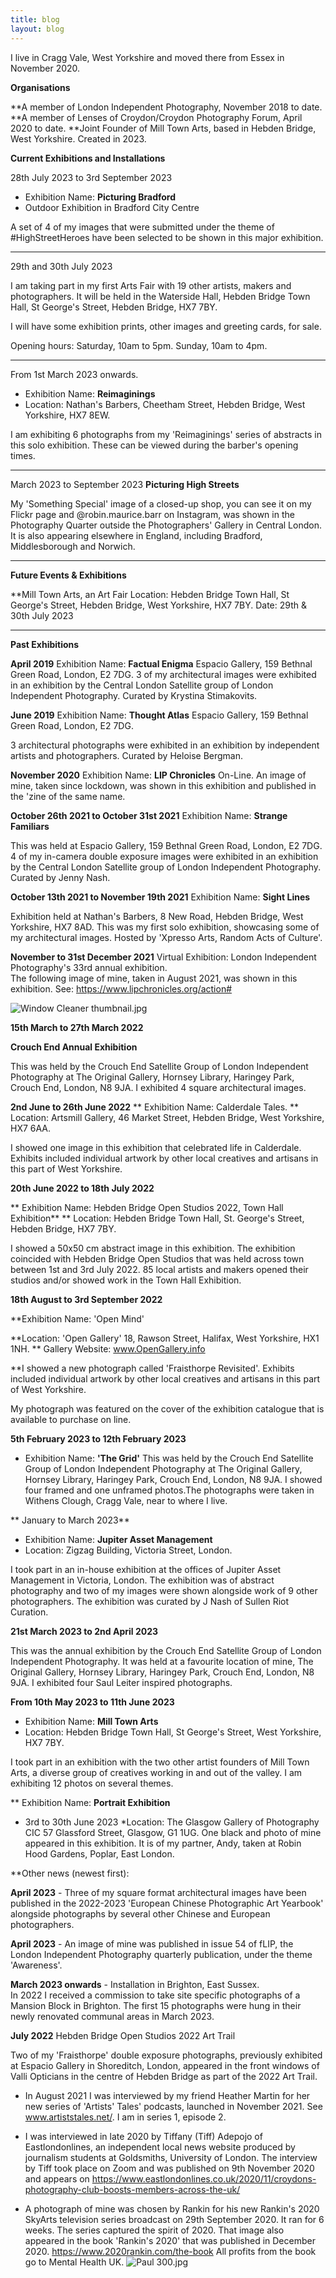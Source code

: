 ```yaml
---
title: blog
layout: blog
---
```


I live in Cragg Vale, West Yorkshire and moved there from Essex in November 2020.

**Organisations**

**A member of London Independent Photography, November 2018 to date.
**A member of Lenses of Croydon/Croydon Photography Forum, April 2020 to date.
**Joint Founder of Mill Town Arts, based in Hebden Bridge, West Yorkshire. Created in 2023.

**Current Exhibitions and Installations**

28th July 2023 to 3rd September 2023
* Exhibition Name: **Picturing Bradford**
* Outdoor Exhibition in Bradford City Centre 

A set of 4 of my images that were submitted under the theme of #HighStreetHeroes have been selected to be shown in this major exhibition. 

_______________________________________________________________

29th and 30th July 2023

I am taking part in my first Arts Fair with 19 other artists, makers and photographers. It will be held in the Waterside Hall, Hebden Bridge Town Hall, St George's Street, Hebden Bridge, HX7 7BY. 

I will have some exhibition prints, other images and greeting cards, for sale.

Opening hours: Saturday, 10am to 5pm.
               Sunday,   10am to 4pm.
 
______________________________________________________________

From 1st March 2023 onwards.
* Exhibition Name: **Reimaginings**
* Location: Nathan's Barbers, Cheetham Street, Hebden Bridge, West Yorkshire, HX7 8EW.

I am exhibiting 6 photographs from my 'Reimaginings' series of abstracts in this solo exhibition. These can be viewed during the barber's opening times.

______________________________________________________________

March 2023 to September 2023
**Picturing High Streets** 

My 'Something Special' image of a closed-up shop, you can see it on my Flickr page and @robin.maurice.barr on Instagram, was shown in the Photography Quarter outside the Photographers' Gallery in Central London. It is also appearing elsewhere in England, including Bradford, Middlesborough and Norwich.

_______________________________________________________________

**Future Events & Exhibitions**

**Mill Town Arts, an Art Fair
Location: Hebden Bridge Town Hall, St George's Street, Hebden Bridge, West Yorkshire, HX7 7BY.
Date: 29th & 30th July 2023

_______________________________________________________________
**Past Exhibitions**

**April 2019**
Exhibition Name: **Factual Enigma**
Espacio Gallery, 159 Bethnal Green Road, London, E2 7DG.
3 of my architectural images were exhibited in an exhibition by the Central London Satellite group of London Independent Photography. Curated by Krystina Stimakovits.

**June 2019**
Exhibition Name: **Thought Atlas**
Espacio Gallery, 159 Bethnal Green Road, London, E2 7DG.

3 architectural photographs were exhibited in an exhibition by independent artists and photographers. Curated by Heloise Bergman.

**November 2020**
Exhibition Name: **LIP Chronicles**
On-Line. 
An image of mine, taken since lockdown, was shown in this exhibition and published in the 'zine of the same name.

**October 26th 2021 to October 31st 2021** 
Exhibition Name: **Strange Familiars**

This was held at Espacio Gallery, 159 Bethnal Green Road, London, E2 7DG.
4 of my in-camera double exposure images were exhibited in an exhibition by the Central London Satellite group of London Independent Photography. Curated by Jenny Nash.

**October 13th 2021 to November 19th 2021**
Exhibition Name: **Sight Lines**

Exhibition held at Nathan's Barbers, 8 New Road, Hebden Bridge, West Yorkshire, HX7 8AD. 
This was my first solo exhibition, showcasing some of my architectural images. Hosted by 'Xpresso Arts, Random Acts of Culture'.

**November to 31st December 2021**
Virtual Exhibition: London Independent Photography's 33rd annual exhibition.  
The following image of mine, taken in August 2021, was shown in this exhibition. See: https://www.lipchronicles.org/action#

![Window Cleaner thumbnail.jpg](/uploads/Window%20Cleaner%20thumbnail.jpg)

**15th March to 27th March 2022**

**Crouch End Annual Exhibition**

This was held by the Crouch End Satellite Group of London Independent Photography at The Original Gallery, Hornsey Library, Haringey Park, Crouch End, London, N8 9JA. I exhibited 4 square architectural images.

**2nd June to 26th June 2022**
** Exhibition Name: Calderdale Tales.
** Location: Artsmill Gallery, 46 Market Street, Hebden Bridge, West Yorkshire, HX7 6AA.

I showed one image in this exhibition that celebrated life in Calderdale. Exhibits included individual artwork by other local creatives and artisans in this part of West Yorkshire.

**20th June 2022 to 18th July 2022**

** Exhibition Name: Hebden Bridge Open Studios 2022, Town Hall Exhibition**
** Location: Hebden Bridge Town Hall, St. George's Street, Hebden Bridge, HX7 7BY.

I showed a 50x50 cm abstract image in this exhibition. The exhibition coincided with Hebden Bridge Open Studios that was held across town between 1st and 3rd July 2022. 85 local artists and makers opened their studios and/or showed work in the Town Hall Exhibition. 

**18th August to 3rd September 2022**

**Exhibition Name: 'Open Mind'

**Location: 'Open Gallery' 18, Rawson Street, Halifax, West Yorkshire, HX1 1NH.
** Gallery Website: www.OpenGallery.info

**I showed a new photograph called 'Fraisthorpe Revisited'.  Exhibits included individual artwork by other local creatives and artisans in this part of West Yorkshire.

My photograph was featured on the cover of the exhibition catalogue that is available to purchase on line.

**5th February 2023 to 12th February 2023**
* Exhibition Name: **'The Grid'**
This was held by the Crouch End Satellite Group of London Independent Photography at The Original Gallery, Hornsey Library, Haringey Park, Crouch End, London, N8 9JA. I showed four framed and one unframed photos.The photographs were taken in Withens Clough, Cragg Vale, near to where I live.  

** January to March 2023**
* Exhibition Name: **Jupiter Asset Management**
* Location: Zigzag Building, Victoria Street, London.

I took part in an in-house exhibition at the offices of Jupiter Asset Management in Victoria, London. The exhibition was of abstract photography and two of my images were shown alongside work of 9 other photographers. The exhibition was curated by J Nash of Sullen Riot Curation.

**21st March 2023 to 2nd April 2023**

This was the annual exhibition by the Crouch End Satellite Group of London Independent Photography. It was held at a favourite location of mine, The Original Gallery, Hornsey Library, Haringey Park, Crouch End, London, N8 9JA. I exhibited four Saul Leiter inspired photographs.

**From 10th May 2023 to 11th June 2023**

* Exhibition Name: **Mill Town Arts** 
* Location: Hebden Bridge Town Hall, St George's Street, West Yorkshire, HX7 7BY.

I took part in an exhibition with the two other artist founders of Mill Town Arts, a diverse group of creatives working in and out of the valley. I am exhibiting 12 photos on several themes. 

** Exhibition Name: **Portrait Exhibition**
* 3rd to 30th June 2023 
*Location: The Glasgow Gallery of Photography CIC
57 Glassford Street, Glasgow, G1 1UG.
One black and photo of mine appeared in this exhibition. It is of my partner, Andy, taken at Robin Hood Gardens, Poplar, East London.

**Other news (newest first):

**April 2023** - Three of my square format architectural images have been published in the 2022-2023 'European Chinese Photographic Art Yearbook' alongside photographs by several other Chinese and European photographers. 

**April 2023** - An image of mine was published in issue 54 of fLIP, the London Independent Photography quarterly publication, under the theme 'Awareness'.

**March 2023 onwards** - Installation in Brighton, East Sussex.  
In 2022 I received a commission to take site specific photographs of a Mansion Block in Brighton. The first 15 photographs were hung in their newly renovated communal areas in March 2023. 

**July 2022** Hebden Bridge Open Studios 2022 Art Trail 

Two of my 'Fraisthorpe' double exposure photographs, previously exhibited at Espacio Gallery in Shoreditch, London, appeared in the front windows of Valli Opticians in the centre of Hebden Bridge as part of the 2022 Art Trail. 

* In August 2021 I was interviewed by my friend Heather Martin for her new series of 'Artists' Tales' podcasts, launched in November 2021.  See www.artiststales.net/. I am in series 1, episode 2.

* I was interviewed in late 2020 by Tiffany (Tiff) Adepojo of Eastlondonlines, an independent local news website produced by journalism students at Goldsmiths, University of London.  The interview by Tiff took place on Zoom and was published on 9th November 2020 and appears on https://www.eastlondonlines.co.uk/2020/11/croydons-photography-club-boosts-members-across-the-uk/

* A photograph of mine was chosen by Rankin for his new Rankin's 2020 SkyArts television series broadcast on 29th September 2020.  It ran for 6 weeks. The series captured the spirit of 2020. That image also appeared in the book 'Rankin's 2020' that was published in December 2020. https://www.2020rankin.com/the-book
All profits from the book go to Mental Health UK. ![Paul 300.jpg](/uploads/Paul%20300.jpg)






